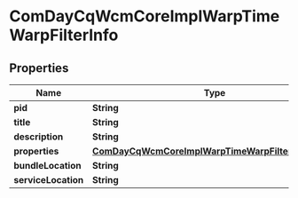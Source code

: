 

# ComDayCqWcmCoreImplWarpTimeWarpFilterInfo

## Properties

Name | Type | Description | Notes
------------ | ------------- | ------------- | -------------
**pid** | **String** |  |  [optional]
**title** | **String** |  |  [optional]
**description** | **String** |  |  [optional]
**properties** | [**ComDayCqWcmCoreImplWarpTimeWarpFilterProperties**](ComDayCqWcmCoreImplWarpTimeWarpFilterProperties.md) |  |  [optional]
**bundleLocation** | **String** |  |  [optional]
**serviceLocation** | **String** |  |  [optional]



